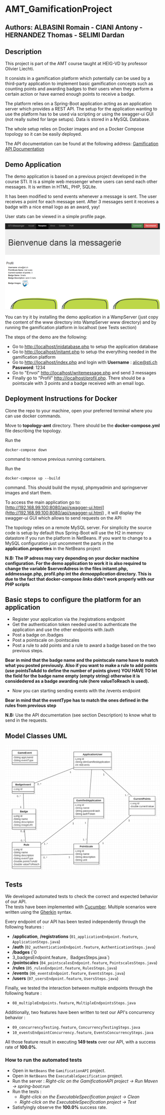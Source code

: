 # AMT_GamificationProject

## Authors: ALBASINI Romain - CIANI Antony - HERNANDEZ Thomas - SELIMI Dardan

## Description
This project is part of the AMT course taught at HEIG-VD by professor Olivier Liechti.

It consists in a gamification platform which potentially can be used by a third-party application to implement basic gamification concepts such as counting points and awarding badges to their users when they perform a certain action or have earned enough points to receive a badge.

The platform relies on a Spring-Boot application acting as an application server which provides a REST API. The setup for the application wanting to use the platform has  to be used via scripting or using the swagger-ui GUI (not really suited for large setups). Data is stored in a MySQL Database.

The whole setup relies on Docker images and on a Docker Compose topology so it can be easily deployed.

The API documentation can be found at the following address: 
[Gamification API Documentation](https://antonyciani.github.io/AMT_GamificationProject/ "[API Documentation]")

## Demo Application

The demo application is based on a previous project developed in the course STI. It is a simple web messenger where users can send each other messages. It is written in HTML, PHP, SQLite.

It has been modified to send events whenever a message is sent. The user receives a point for each message sent. After 3 messages sent it receives a badge with a nice email logo as an award, yay!

User stats can be viewed in a simple profile page.

![](pictures/demoapp.png)

You can try it by installing the demo application in a WampServer (just copy the content of the www directory into WampServer www directory) and by running the gamification platform in localhost (see Tests section)

The steps of the demo are the following:

- Go to [http://localhost/inidatabase.php](http://localhost/initdatabase.php) to setup the application database
- Go to [http://localhost/initamt.php](http://localhost/initamt.php) to setup the everything needed in the gamification platform
- Go to [http://localhost/index.php](http://localhost/index.php) and login with **Username** : alice@sti.ch **Password**: 1234
- Go to "Envoi" [http://localhost/writemessage.php](http://localhost/writemessage.php) and send 3 messages 
- Finally go to "Profil" [http://localhost/profil.php](http://localhost/profil.php). There should be a pointscale with 3 points and a badge received with an email logo.



## Deployment Instructions for Docker

Clone the repo to your machine, open your preferred terminal where you can use docker commands.

Move to **topology-amt** directory. There should be the **docker-compose.yml** file describing the topology.

Run the 

	docker-compose down 

command to remove previous running containers.

Run the 

	docker-compose up --build 

command. This should build the mysql, phpmyadmin and springserver images and start them.

To access the main application go to:
[http://192.168.99.100:8080/api/swagger-ui.html](http://192.168.99.100:8080/api/swagger-ui.html) , it will display the swagger-ui GUI which allows to send requests on the API

The topology relies on a remote MySQL server. For simplicity the source code is setup by default thus Spring-Boot will use the H2 in memory datastore if you run the platform in NetBeans. If you want to change to a MySQL configuration just uncomment the parts in the **application.properties** in the NetBeans project


**N.B: The IP adress may vary depending on your docker machine configuration. For the demo application to work it is also required to change the variable $serverAdress in the files initamt.php, addmessage.php, profil.php int the *demoapplication* directory. This is due to the fact that docker-compose *links* didn't work properly with our PHP scripts**

## Basic steps to configure the platform for an application

- Register your application via the /registrations endpoint
- Get the authentication token needed used to authenticate the application and use the other endpoints with /auth
- Post a badge on /badges
- Post a pointscale on /pointscales
- Post a rule to add points and a rule to award a badge based on the two previous steps. 

**Bear in mind that the badge name and the pointscale name have to match what you posted previously. Also if you want to make a rule to add points (use pointsToAdd to define the number of points given) YOU HAVE TO let the field for the badge name empty (empty string) otherwise it is considedered as a badge awarding rule (here valueToReach is used).**

- Now you can starting sending events with the /events endpoint

**Bear in mind that the eventType has to match the ones defined in the rules from previous step**

**N.B:** Use the API documentation (see section Description) to know what to send in the requests.

## Model Classes UML

![](pictures/uml.png)

## Tests


We developed automated tests to check the correct and expected behavior of our API.  
The tests have been implemented with [Cucumber](https://cucumber.io/). Multiple scenarios were written using the [Gherkin](https://github.com/cucumber/cucumber/wiki/Gherkin) syntax. 

Every endpoint of our API has been tested independently through the following features :  

- **/application**, **/registrations** (`01_applicationEndpoint.feature`, `ApplicationSteps.java`)  
- **/auth** (`02_authenticationEndpoint.feature`, `AuthenticationSteps.java`)  
- **/badges** (`0
- 3_badgesEndpoint.feature`, `BadgesSteps.java`)  
- **/pointscales** (`04_pointscalesEndpoint.feature`, `PointscalesSteps.java`)  
- **/rules** (`05_rulesEndpoint.feature`, `RulesSteps.java`)  
- **/events** (`06_eventsEndpoint.feature`, `EventsSteps.java`)  
- **/users** (`07_usersEndpoint.feature`, `UsersSteps.java`)  

Finally, we tested the interaction between multiple endpoints through the following feature :

- `08_multipleEndpoints.feature`, `MultipleEndpointsSteps.java`  

Additionally, two features have been written to test our API's concurrency behavior :  

- `09_concurrencyTesting.feature`, `ConcurrencyTestingSteps.java`
- `10_eventsEndpointConcurrency.feature`, `EventsConcurrencySteps.java`

All those feature result in executing **149 tests** over our API, with a success rate of **100.0%**.

### How to run the automated tests
- Open in `NetBeans` the `GamificationAPI` project. 
- Open in `NetBeans` the `ExecutableSpecification` project.
- Run the server : *Right-clic on the GamificationAPI project -> Run Maven -> spring-boot:run*
- Run the tests : 
    - *Right-click on the ExecutableSpecification project -> Clean*
    - *Right-click on the ExecutableSpecification project -> Test*
- Satisfyingly observe the **100.0%** success rate.





